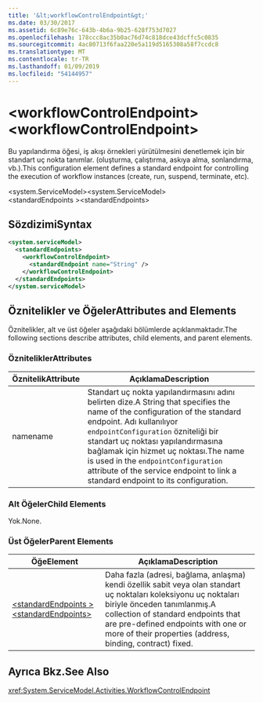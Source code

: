 ```yaml
---
title: '&lt;workflowControlEndpoint&gt;'
ms.date: 03/30/2017
ms.assetid: 6c89e76c-643b-4b6a-9b25-628f753d7027
ms.openlocfilehash: 178ccc8ac35b0ac76d74c818dce43dcffc5c0835
ms.sourcegitcommit: 4ac80713f6faa220e5a119d5165308a58f7ccdc8
ms.translationtype: MT
ms.contentlocale: tr-TR
ms.lasthandoff: 01/09/2019
ms.locfileid: "54144957"
---
```

# <a name="ltworkflowcontrolendpointgt"></a><span data-ttu-id="f1ec8-102">&lt;workflowControlEndpoint&gt;</span><span class="sxs-lookup"><span data-stu-id="f1ec8-102">&lt;workflowControlEndpoint&gt;</span></span>
<span data-ttu-id="f1ec8-103">Bu yapılandırma öğesi, iş akışı örnekleri yürütülmesini denetlemek için bir standart uç nokta tanımlar. (oluşturma, çalıştırma, askıya alma, sonlandırma, vb.).</span><span class="sxs-lookup"><span data-stu-id="f1ec8-103">This configuration element defines a standard endpoint for controlling the execution of workflow instances (create, run, suspend, terminate, etc).</span></span>  
  
<span data-ttu-id="f1ec8-104">\<system.ServiceModel></span><span class="sxs-lookup"><span data-stu-id="f1ec8-104">\<system.ServiceModel></span></span>  
<span data-ttu-id="f1ec8-105">\<standardEndpoints ></span><span class="sxs-lookup"><span data-stu-id="f1ec8-105">\<standardEndpoints></span></span>  
  
## <a name="syntax"></a><span data-ttu-id="f1ec8-106">Sözdizimi</span><span class="sxs-lookup"><span data-stu-id="f1ec8-106">Syntax</span></span>  
  
```xml  
<system.serviceModel>
  <standardEndpoints>
    <workflowControlEndpoint>
      <standardEndpoint name="String" />
    </workflowControlEndpoint>
  </standardEndpoints>
</system.serviceModel>
```  
  
## <a name="attributes-and-elements"></a><span data-ttu-id="f1ec8-107">Öznitelikler ve Öğeler</span><span class="sxs-lookup"><span data-stu-id="f1ec8-107">Attributes and Elements</span></span>  
 <span data-ttu-id="f1ec8-108">Öznitelikler, alt ve üst öğeler aşağıdaki bölümlerde açıklanmaktadır.</span><span class="sxs-lookup"><span data-stu-id="f1ec8-108">The following sections describe attributes, child elements, and parent elements.</span></span>  
  
### <a name="attributes"></a><span data-ttu-id="f1ec8-109">Öznitelikler</span><span class="sxs-lookup"><span data-stu-id="f1ec8-109">Attributes</span></span>  
  
|<span data-ttu-id="f1ec8-110">Öznitelik</span><span class="sxs-lookup"><span data-stu-id="f1ec8-110">Attribute</span></span>|<span data-ttu-id="f1ec8-111">Açıklama</span><span class="sxs-lookup"><span data-stu-id="f1ec8-111">Description</span></span>|  
|---------------|-----------------|  
|<span data-ttu-id="f1ec8-112">name</span><span class="sxs-lookup"><span data-stu-id="f1ec8-112">name</span></span>|<span data-ttu-id="f1ec8-113">Standart uç nokta yapılandırmasını adını belirten dize.</span><span class="sxs-lookup"><span data-stu-id="f1ec8-113">A String that specifies the name of the configuration of the standard endpoint.</span></span> <span data-ttu-id="f1ec8-114">Adı kullanılıyor `endpointConfiguration` özniteliği bir standart uç noktası yapılandırmasına bağlamak için hizmet uç noktası.</span><span class="sxs-lookup"><span data-stu-id="f1ec8-114">The name is used in the `endpointConfiguration` attribute of the service endpoint to link a standard endpoint to its configuration.</span></span>|  
  
### <a name="child-elements"></a><span data-ttu-id="f1ec8-115">Alt Öğeler</span><span class="sxs-lookup"><span data-stu-id="f1ec8-115">Child Elements</span></span>  
 <span data-ttu-id="f1ec8-116">Yok.</span><span class="sxs-lookup"><span data-stu-id="f1ec8-116">None.</span></span>  
  
### <a name="parent-elements"></a><span data-ttu-id="f1ec8-117">Üst Öğeler</span><span class="sxs-lookup"><span data-stu-id="f1ec8-117">Parent Elements</span></span>  
  
|<span data-ttu-id="f1ec8-118">Öğe</span><span class="sxs-lookup"><span data-stu-id="f1ec8-118">Element</span></span>|<span data-ttu-id="f1ec8-119">Açıklama</span><span class="sxs-lookup"><span data-stu-id="f1ec8-119">Description</span></span>|  
|-------------|-----------------|  
|[<span data-ttu-id="f1ec8-120">\<standardEndpoints ></span><span class="sxs-lookup"><span data-stu-id="f1ec8-120">\<standardEndpoints></span></span>](../../../../../docs/framework/configure-apps/file-schema/wcf/standardendpoints.md)|<span data-ttu-id="f1ec8-121">Daha fazla (adresi, bağlama, anlaşma) kendi özellik sabit veya olan standart uç noktaları koleksiyonu uç noktaları biriyle önceden tanımlanmış.</span><span class="sxs-lookup"><span data-stu-id="f1ec8-121">A collection of standard endpoints that are pre-defined endpoints with one or more of their properties (address, binding, contract) fixed.</span></span>|  
  
## <a name="see-also"></a><span data-ttu-id="f1ec8-122">Ayrıca Bkz.</span><span class="sxs-lookup"><span data-stu-id="f1ec8-122">See Also</span></span>  
 <xref:System.ServiceModel.Activities.WorkflowControlEndpoint>
